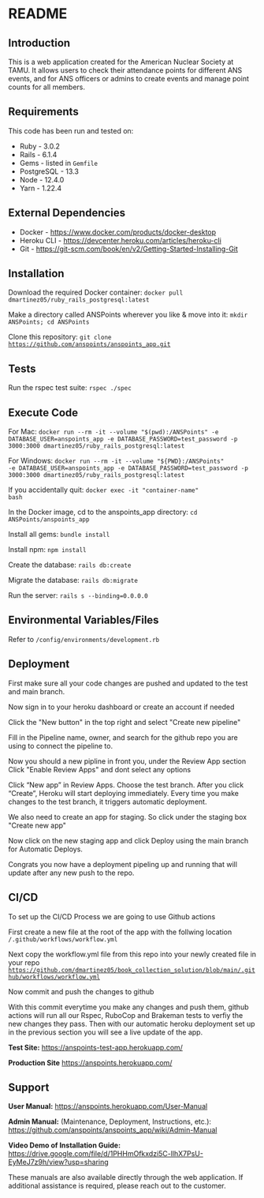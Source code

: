 # README


## Introduction
This is a web application created for the American Nuclear Society at TAMU. It allows users to check their attendance points for different ANS events, and for ANS officers or admins to create events and manage point counts for all members.


## Requirements
This code has been run and tested on:
- Ruby - 3.0.2
- Rails - 6.1.4
- Gems - listed in <code>Gemfile</code>
- PostgreSQL - 13.3
- Node - 12.4.0
- Yarn - 1.22.4


## External Dependencies
- Docker - https://www.docker.com/products/docker-desktop
- Heroku CLI - https://devcenter.heroku.com/articles/heroku-cli
- Git - https://git-scm.com/book/en/v2/Getting-Started-Installing-Git


## Installation

Download the required Docker container:
<code>docker pull dmartinez05/ruby_rails_postgresql:latest</code>

Make a directory called ANSPoints wherever you like & move into it:
<code>mkdir ANSPoints; cd ANSPoints</code>

Clone this repository:
<code>git clone https://github.com/anspoints/anspoints_app.git</code>


## Tests

Run the rspec test suite: <code>rspec ./spec</code>


## Execute Code

For Mac:
<code>docker run --rm -it --volume "$(pwd):/ANSPoints" -e DATABASE_USER=anspoints_app -e DATABASE_PASSWORD=test_password -p 3000:3000 dmartinez05/ruby_rails_postgresql:latest</code>

For Windows:
<code>docker run --rm -it --volume "${PWD}:/ANSPoints" -e DATABASE_USER=anspoints_app -e DATABASE_PASSWORD=test_password -p 3000:3000 dmartinez05/ruby_rails_postgresql:latest</code>

If you accidentally quit:
<code>docker exec -it "container-name" bash</code>

In the Docker image, cd to the anspoints_app directory:
<code>cd ANSPoints/anspoints_app</code>

Install all gems:
<code>bundle install</code>

Install npm:
<code>npm install</code>

Create the database:
<code>rails db:create</code>

Migrate the database:
<code>rails db:migrate</code>

Run the server:
<code>rails s --binding=0.0.0.0</code>


## Environmental Variables/Files

Refer to <code>/config/environments/development.rb</code>


## Deployment

First make sure all your code changes are pushed and updated to the test and main branch.

Now sign in to your heroku dashboard or create an account if needed

Click the "New button" in the top right and select "Create new pipeline"

Fill in the Pipeline name, owner, and search for the github repo you are using to connect the pipeline to.

Now you should a new pipline in front you, under the Review App section Click "Enable Review Apps" and dont select any options

Click “New app” in Review Apps. Choose the test branch. After you click “Create”, Heroku will start deploying immediately. Every time you make changes to the test branch, it triggers automatic deployment.

We also need to create an app for staging. So click under the staging box "Create new app"

Now click on the new staging app and click Deploy using the main branch for Automatic Deploys.

Congrats you now have a deployment pipeling up and running that will update after any new push to the repo.


## CI/CD

To set up the CI/CD Process we are going to use Github actions

First create a new file at the root of the app with the follwing location
<code>/.github/workflows/workflow.yml</code>

Next copy the workflow.yml file from this repo into your newly created file in your repo
<code>https://github.com/dmartinez05/book_collection_solution/blob/main/.github/workflows/workflow.yml</code>

Now commit and push the changes to github

With this commit everytime you make any changes and push them, github actions will run all our Rspec, RuboCop and Brakeman tests to verfiy the new changes they pass. Then with our automatic heroku deployment set up in the previous section you will see a live update of the app.


**Test Site:**
https://anspoints-test-app.herokuapp.com/

**Production Site**
https://anspoints.herokuapp.com/


## Support

**User Manual:** https://anspoints.herokuapp.com/User-Manual

**Admin Manual:** (Maintenance, Deployment, Instructions, etc.): https://github.com/anspoints/anspoints_app/wiki/Admin-Manual

**Video Demo of Installation Guide:** https://drive.google.com/file/d/1PHHmOfkxdzi5C-llhX7PsU-EyMeJ7z9h/view?usp=sharing

These manuals are also available directly through the web application. If additional assistance is required, please reach out to the customer.
